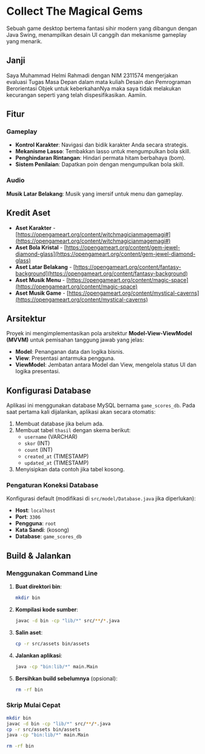 # Collect The Magical Gems

Sebuah game desktop bertema fantasi sihir modern yang dibangun dengan Java Swing, menampilkan desain UI canggih dan mekanisme gameplay yang menarik.

## Janji

Saya Muhammad Helmi Rahmadi dengan NIM 2311574 mengerjakan evaluasi Tugas Masa Depan dalam mata kuliah
Desain dan Pemrograman Berorientasi Objek untuk keberkahanNya maka saya
tidak melakukan kecurangan seperti yang telah dispesifikasikan. Aamiin.

## Fitur

### Gameplay
- **Kontrol Karakter**: Navigasi dan bidik karakter Anda secara strategis.
- **Mekanisme Lasso**: Tembakkan lasso untuk mengumpulkan bola skill.
- **Penghindaran Rintangan**: Hindari permata hitam berbahaya (bom).
- **Sistem Penilaian**: Dapatkan poin dengan mengumpulkan bola skill.

### Audio
**Musik Latar Belakang**: Musik yang imersif untuk menu dan gameplay.

## Kredit Aset
* **Aset Karakter** - [https://opengameart.org/content/witchmagicianmagemagi#](https://opengameart.org/content/witchmagicianmagemagi#)
* **Aset Bola Kristal** - [https://opengameart.org/content/gem-jewel-diamond-glass](https://opengameart.org/content/gem-jewel-diamond-glass)
* **Aset Latar Belakang** - [https://opengameart.org/content/fantasy-background](https://opengameart.org/content/fantasy-background)
* **Aset Musik Menu** - [https://opengameart.org/content/magic-space](https://opengameart.org/content/magic-space)
* **Aset Musik Game** - [https://opengameart.org/content/mystical-caverns](https://opengameart.org/content/mystical-caverns)

## Arsitektur

Proyek ini mengimplementasikan pola arsitektur **Model-View-ViewModel (MVVM)** untuk pemisahan tanggung jawab yang jelas:

-   **Model**: Penanganan data dan logika bisnis.
-   **View**: Presentasi antarmuka pengguna.
-   **ViewModel**: Jembatan antara Model dan View, mengelola status UI dan logika presentasi.

## Konfigurasi Database

Aplikasi ini menggunakan database MySQL bernama `game_scores_db`. Pada saat pertama kali dijalankan, aplikasi akan secara otomatis:

1.  Membuat database jika belum ada.
2.  Membuat tabel `thasil` dengan skema berikut:
    -   `username` (VARCHAR)
    -   `skor` (INT)
    -   `count` (INT)
    -   `created_at` (TIMESTAMP)
    -   `updated_at` (TIMESTAMP)
3.  Menyisipkan data contoh jika tabel kosong.

### Pengaturan Koneksi Database
Konfigurasi default (modifikasi di `src/model/Database.java` jika diperlukan):
-   **Host**: `localhost`
-   **Port**: `3306`
-   **Pengguna**: `root`
-   **Kata Sandi**: (kosong)
-   **Database**: `game_scores_db`

## Build & Jalankan

### Menggunakan Command Line

1.  **Buat direktori bin**:
    ```bash
    mkdir bin
    ```

2.  **Kompilasi kode sumber**:
    ```bash
    javac -d bin -cp "lib/*" src/**/*.java
    ```

3.  **Salin aset**:
    ```bash
    cp -r src/assets bin/assets
    ```

4.  **Jalankan aplikasi**:
    ```bash
    java -cp "bin:lib/*" main.Main
    ```

5.  **Bersihkan build sebelumnya** (opsional):
    ```bash
    rm -rf bin
    ```


### Skrip Mulai Cepat

```bash
mkdir bin
javac -d bin -cp "lib/*" src/**/*.java
cp -r src/assets bin/assets
java -cp "bin:lib/*" main.Main

rm -rf bin
